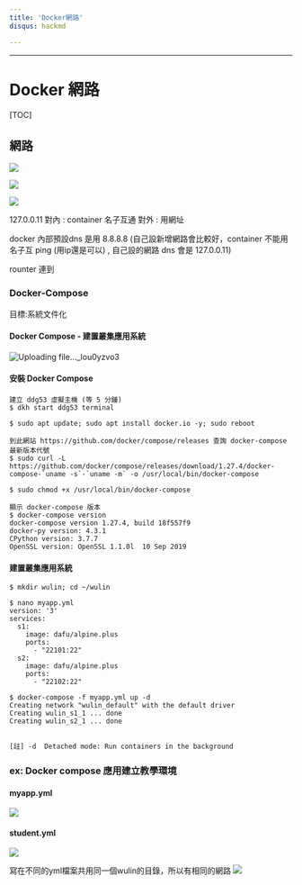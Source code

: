 ```yaml
---
title: 'Docker網路'
disqus: hackmd

---
```


---

Docker 網路
===

[TOC]



網路
---
![](https://i.imgur.com/UTUD0Tv.png)

![](https://i.imgur.com/P0rLFmD.png)

![](https://i.imgur.com/M07bprk.png)



127.0.0.11 對內 : container 名子互通
            對外 : 用網址
            
docker 內部預設dns 是用 8.8.8.8 (自己設新增網路會比較好，container 不能用名子互 ping (用ip還是可以) , 自己設的網路 dns 會是 127.0.0.11)

rounter 連到


### Docker-Compose

目標:系統文件化

#### Docker Compose - 建置叢集應用系統

![Uploading file..._lou0yzvo3]()

#### 安裝 Docker Compose

```gherkin=
建立 ddg53 虛擬主機 (等 5 分鍾)
$ dkh start ddg53 terminal

$ sudo apt update; sudo apt install docker.io -y; sudo reboot

到此網站 https://github.com/docker/compose/releases 查詢 docker-compose 最新版本代號
$ sudo curl -L https://github.com/docker/compose/releases/download/1.27.4/docker-compose-`uname -s`-`uname -m` -o /usr/local/bin/docker-compose

$ sudo chmod +x /usr/local/bin/docker-compose

顯示 docker-compose 版本
$ docker-compose version
docker-compose version 1.27.4, build 18f557f9
docker-py version: 4.3.1
CPython version: 3.7.7
OpenSSL version: OpenSSL 1.1.0l  10 Sep 2019
```
#### 建置叢集應用系統
```gherkin=
$ mkdir wulin; cd ~/wulin

$ nano myapp.yml 
version: '3'
services:
  s1:
    image: dafu/alpine.plus
    ports:
      - "22101:22"
  s2:
    image: dafu/alpine.plus
    ports:
      - "22102:22"

$ docker-compose -f myapp.yml up -d
Creating network "wulin_default" with the default driver
Creating wulin_s1_1 ... done
Creating wulin_s2_1 ... done


[註] -d  Detached mode: Run containers in the background
```

### ex: Docker compose 應用建立教學環境

#### myapp.yml
![](https://i.imgur.com/YfHEtZk.png)

#### student.yml
![](https://i.imgur.com/YWi1unO.png)

寫在不同的yml檔案共用同一個wulin的目錄，所以有相同的網路
![](https://i.imgur.com/tucNW2a.png)


